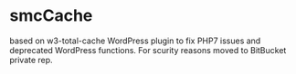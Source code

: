 # smcCache
based on w3-total-cache WordPress plugin to fix PHP7 issues and deprecated WordPress functions. For scurity reasons moved to BitBucket private rep.
